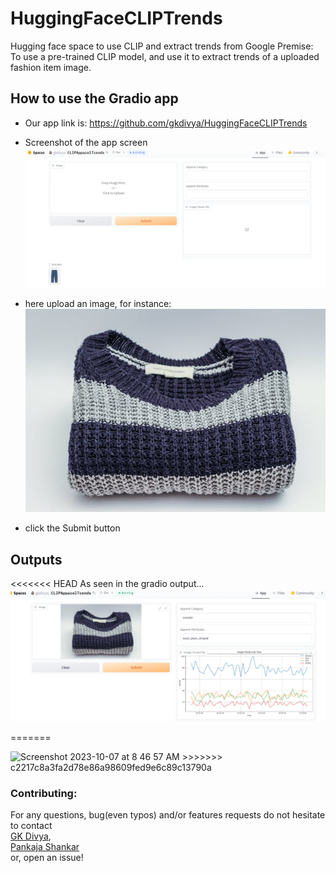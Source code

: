# HuggingFaceCLIPTrends
Hugging face space to use CLIP and extract trends from Google
Premise: To use a pre-trained CLIP model, and use it to extract trends of a uploaded fashion item image.

## How to use the Gradio app
- Our app link is: https://github.com/gkdivya/HuggingFaceCLIPTrends
- Screenshot of the app screen
![gradio_app_landing_page.png](images%2Fgradio_app_landing_page.png)

- here upload an image, for instance: ![pexels-photo-45982.jpeg](images%2Fpexels-photo-45982.jpeg)
- click the Submit button

## Outputs
<<<<<<< HEAD
As seen in the gradio output... 
![output_sweater_2023-10-06 230631.png](images%2Foutput_sweater_2023-10-06%20230631.png)


=======

<img width="1723" alt="Screenshot 2023-10-07 at 8 46 57 AM" src="https://github.com/gkdivya/HuggingFaceCLIPTrends/assets/17870236/ef54ca6a-8466-44ac-b03c-0202c5203d9a">
>>>>>>> c2217c8a3fa2d78e86a98609fed9e6c89c13790a

### Contributing:
For any questions, bug(even typos) and/or features requests do not hesitate to contact <br/>
[GK Divya](gkdivya), <br/>[Pankaja Shankar](pankaja0285) <br/>
or, open an issue!
